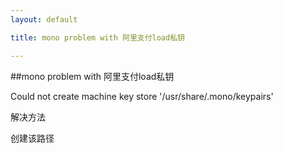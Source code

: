 ```yaml
---
layout: default

title: mono problem with 阿里支付load私钥

---
```


##mono problem with 阿里支付load私钥

Could not create machine key store '/usr/share/.mono/keypairs'

解决方法

创建该路径
